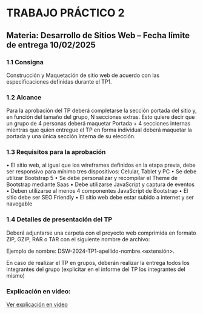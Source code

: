 # TRABAJO	PRÁCTICO	2	
## Materia:	Desarrollo	de	Sitios	Web	–	Fecha	límite	de	entrega	10/02/2025 

### 1.1	 Consigna	
Construcción y Maquetación de sitio web de acuerdo con las especificaciones definidas durante el TP1. 

### 1.2	 Alcance	
Para la aprobación del TP deberá completarse la sección portada del sitio y, en función del tamaño del grupo, N 
secciones extras. Esto quiere decir que un grupo de 4 personas deberá maquetar Portada + 4 secciones internas 
mientras que quien entregue el TP en forma individual deberá maquetar la portada y una única sección interna de su 
elección. 

### 1.3	 Requisitos	para	la	aprobación	
• El sitio web, al igual que los wireframes definidos en la etapa previa,  debe ser responsivo para mínimo tres 
dispositivos: Celular, Tablet y PC 
• Se debe utilizar Bootstrap 5 
• Se debe personalizar y recompilar el Theme de Bootstrap mediante Saas 
• Debe utilizarse JavaScript y captura de eventos 
• Deben utilizarse al menos 4 componentes JavaScript de Bootstrap 
• El sitio debe ser SEO Friendly 
• El sitio web debe estar subido a internet y ser navegable 

### 1.4	 Detalles	de	presentación	del	TP	
Deberá adjuntarse una carpeta con el proyecto web comprimida en formato ZIP, GZIP,  RAR o TAR con el siguiente nombre de 
archivo: 

Ejemplo de nombre: DSW-2024-TP1-apellido-nombre.<extensión>. 

En caso de realizar el TP en grupos, deberán realizar la entrega todos los integrantes del grupo (explicitar en el informe del TP los integrantes del mismo)

### Explicación en video:
<a href="https://www.youtube.com/watch?v=EmyeF10-kcw" target="_blank">Ver explicación en video</a>